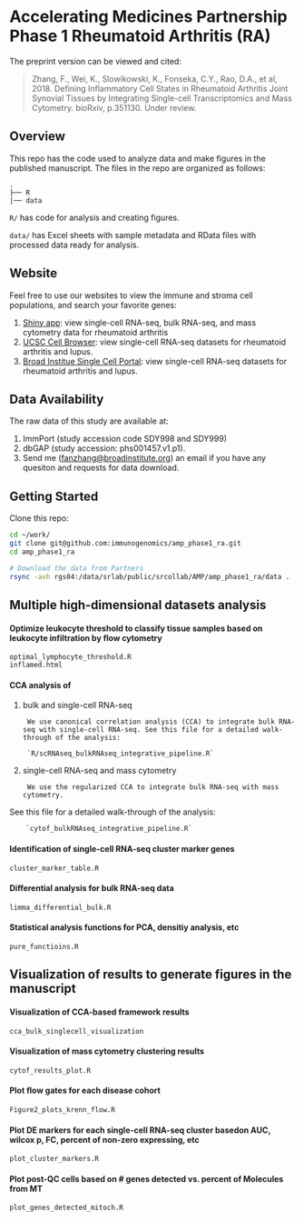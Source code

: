 # Accelerating Medicines Partnership Phase 1 Rheumatoid Arthritis (RA)

The preprint version can be viewed and cited:

> Zhang, F., Wei, K., Slowikowski, K., Fonseka, C.Y., Rao, D.A., et al, 2018. Defining Inflammatory Cell States in Rheumatoid Arthritis Joint Synovial Tissues by Integrating Single-cell Transcriptomics and Mass Cytometry. bioRxiv, p.351130. Under review.

## Overview

This repo has the code used to analyze data and make figures in the published manuscript. The files in the repo are organized as follows:

    .
    ├── R
    |── data

`R/` has code for analysis and creating figures.

`data/` has Excel sheets with sample metadata and RData files with processed data ready for analysis.

## Website 

Feel free to use our websites to view the immune and stroma cell populations, and search your favorite genes:
 
1. [Shiny app](https://immunogenomics.io/ampra/): view single-cell RNA-seq, bulk RNA-seq, and mass cytometry data for rheumatoid arthritis
2. [UCSC Cell Browser](https://immunogenomics.io/cellbrowser/): view single-cell RNA-seq datasets for rheumatoid arthritis and lupus.
3. [Broad Institue Single Cell Portal](https://portals.broadinstitute.org/single_cell/study/amp-phase-1): view single-cell RNA-seq datasets for rheumatoid arthritis and lupus. 

## Data Availability

The raw data of this study are available at:

1. ImmPort (study accession code SDY998 and SDY999)
2. dbGAP (study accession: phs001457.v1.p1). 
3. Send me (fanzhang@broadinstitute.org) an email if you have any quesiton and requests for data download.

## Getting Started

Clone this repo:

```bash
cd ~/work/
git clone git@github.com:immunogenomics/amp_phase1_ra.git
cd amp_phase1_ra

# Download the data from Partners
rsync -avh rgs04:/data/srlab/public/srcollab/AMP/amp_phase1_ra/data .
```

## Multiple high-dimensional datasets analysis

#### Optimize leukocyte threshold to classify tissue samples based on leukocyte infiltration by flow cytometry

    optimal_lymphocyte_threshold.R
    inflamed.html
    
#### CCA analysis of 

1. bulk and single-cell RNA-seq

        We use canonical correlation analysis (CCA) to integrate bulk RNA-seq with single-cell RNA-seq. See this file for a detailed walk-through of the analysis:

        `R/scRNAseq_bulkRNAseq_integrative_pipeline.R`

2. single-cell RNA-seq and mass cytometry

        We use the regularized CCA to integrate bulk RNA-seq with mass cytometry. 
See this file for a detailed walk-through of the analysis:

        `cytof_bulkRNAseq_integrative_pipeline.R`
    
#### Identification of single-cell RNA-seq cluster marker genes    
    
    cluster_marker_table.R
    
#### Differential analysis for bulk RNA-seq data

    limma_differential_bulk.R
    
#### Statistical analysis functions for PCA, densitiy analysis, etc

    pure_functioins.R
    

## Visualization of results to generate figures in the manuscript

#### Visualization of CCA-based framework results

    cca_bulk_singlecell_visualization

#### Visualization of mass cytometry clustering results

    cytof_results_plot.R
    
#### Plot flow gates for each disease cohort 

    Figure2_plots_krenn_flow.R

#### Plot DE markers for each single-cell RNA-seq cluster basedon AUC, wilcox p, FC, percent of non-zero expressing, etc

    plot_cluster_markers.R
    
#### Plot post-QC cells based on # genes detected vs. percent of Molecules from MT
    
    plot_genes_detected_mitoch.R
    



